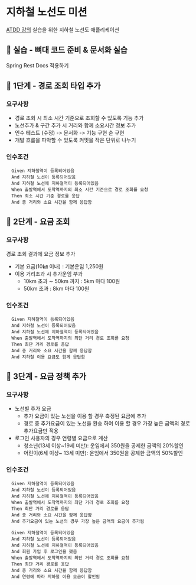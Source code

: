 # 지하철 노선도 미션
[ATDD 강의](https://edu.nextstep.camp/c/R89PYi5H) 실습을 위한 지하철 노선도 애플리케이션

## 🚀 실습 - 뼈대 코드 준비 & 문서화 실습
Spring Rest Docs 적용하기


## 🚀 1단계 - 경로 조회 타입 추가

### 요구사항
- 경로 조회 시 최소 시간 기준으로 조회할 수 있도록 기능 추가
- 노선추가 & 구간 추가 시 거리와 함께 소요시간 정보 추가
- 인수 테스트 (수정) -> 문서화 -> 기능 구현 순 구현
- 개발 흐름을 파악할 수 있도록 커밋을 작은 단위로 나누기

### 인수조건
```
  Given 지하철역이 등록되어있음
  And 지하철 노선이 등록되어있음
  And 지하철 노선에 지하철역이 등록되어있음
  When 출발역에서 도착역까지의 최소 시간 기준으로 경로 조회를 요청
  Then 최소 시간 기준 경로를 응답
  And 총 거리와 소요 시간을 함께 응답함
```


## 🚀 2단계 - 요금 조회

### 요구사항
경로 조회 결과에 요금 정보 추가
- 기본 요금(10㎞ 이내) : 기본운임 1,250원 
- 이용 거리초과 시 추가운임 부과 
  - 10km 초과 ∼ 50km 까지 : 5km 마다 100원 
  - 50km 초과 : 8km 마다 100원

### 인수조건
```
  Given 지하철역이 등록되어있음
  And 지하철 노선이 등록되어있음
  And 지하철 노선에 지하철역이 등록되어있음
  When 출발역에서 도착역까지의 최단 거리 경로 조회를 요청
  Then 최단 거리 경로를 응답
  And 총 거리와 소요 시간을 함께 응답함
  And 지하철 이용 요금도 함께 응답함
```


## 🚀 3단계 - 요금 정책 추가

### 요구사항
- 노선별 추가 요금
  - 추가 요금이 있는 노선을 이용 할 경우 측정된 요금에 추가
  - 경로 중 추가요금이 있는 노선을 환승 하여 이용 할 경우 가장 높은 금액의 경로 추가요금만 적용
- 로그인 사용자의 경우 연령별 요금으로 계산
  - 청소년(13세 이상~19세 미만): 운임에서 350원을 공제한 금액의 20%할인
  - 어린이(6세 이상~ 13세 미만): 운임에서 350원을 공제한 금액의 50%할인

### 인수조건
```
  Given 지하철역이 등록되어있음
  And 지하철 노선이 등록되어있음
  And 지하철 노선에 지하철역이 등록되어있음
  When 출발역에서 도착역까지의 최단 거리 경로 조회를 요청
  Then 최단 거리 경로를 응답
  And 총 거리와 소요 시간을 함께 응답함
  And 추가요금이 있는 노선의 경우 가장 높은 금액의 요금이 추가됨

  Given 지하철역이 등록되어있음
  And 지하철 노선이 등록되어있음
  And 지하철 노선에 지하철역이 등록되어있음
  And 회원 가입 후 로그인을 했음
  When 출발역에서 도착역까지의 최단 거리 경로 조회를 요청
  Then 최단 거리 경로를 응답
  And 총 거리와 소요 시간을 함께 응답함
  And 연령에 따라 지하철 이용 요금이 할인됨
```